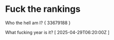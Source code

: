 # Fuck the rankings

Who the hell am I?
{ 33679188 }

What fucking year is it?
[ 2025-04-29T06:20:00Z ]
